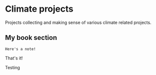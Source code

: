 # Climate projects

Projects collecting and making sense of various climate related projects.

## My book section

```{note}
Here's a note!
```

That's it!

Testing